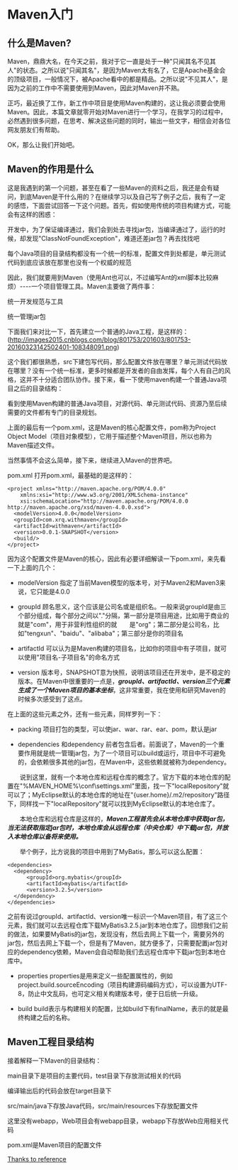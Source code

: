 # Maven入门

## 什么是Maven?
Maven，鼎鼎大名，在今天之前，我对于它一直是处于一种"只闻其名不见其人"的状态。之所以说"只闻其名"，是因为Maven太有名了，它是Apache基金会的顶级项目，一般情况下，被Apache看中的都是精品。之所以说"不见其人"，是因为之前的工作中不需要使用到Maven，因此对Maven并不熟。

正巧，最近换了工作，新工作中项目是使用Maven构建的，这让我必须要会使用Maven。因此，本篇文章就零开始对Maven进行一个学习，在我学习的过程中，必然遇到很多问题，在思考、解决这些问题的同时，输出一些文字，相信会对各位网友朋友们有帮助。

OK，那么让我们开始吧。

## Maven的作用是什么

这是我遇到的第一个问题，甚至在看了一些Maven的资料之后，我还是会有疑问，到底Maven是干什么用的？在继续学习以及自己写了例子之后，我有了一定的感悟，下面尝试回答一下这个问题。首先，假如使用传统的项目构建方式，可能会有这样的困惑：

开发中，为了保证编译通过，我们会到处去寻找jar包，当编译通过了，运行的时候，却发现"ClassNotFoundException"，难道还差jar包？再去找找吧

每个Java项目的目录结构都没有一个统一的标准，配置文件到处都是，单元测试代码到底应该放在那里也没有一个权威的规范

因此，我们就要用到Maven（使用Ant也可以，不过编写Ant的xml脚本比较麻烦）----一个项目管理工具。Maven主要做了两件事：

统一开发规范与工具

统一管理jar包

下面我们来对比一下，首先建立一个普通的Java工程，是这样的：
(http://images2015.cnblogs.com/blog/801753/201603/801753-20160323142502401-108348091.png)

这个我们都很熟悉，src下建包写代码，那么配置文件放在哪里？单元测试代码放在哪里？没有一个统一标准，更多时候都是开发者的自由发挥，每个人有自己的风格，这并不十分适合团队协作。接下来，看一下使用maven构建一个普通Java项目之后的目录结构：


看到使用Maven构建的普通Java项目，对源代码、单元测试代码、资源乃至后续需要的文件都有专门的目录规划。

上面的最后有一个pom.xml，这是Maven的核心配置文件，pom称为Project Object Model（项目对象模型），它用于描述整个Maven项目，所以也称为Maven描述文件。

当然事情不会这么简单，接下来，继续进入Maven的世界吧。

pom.xml
打开pom.xml，最基础的是这样的：
```
<project xmlns="http://maven.apache.org/POM/4.0.0" 
    xmlns:xsi="http://www.w3.org/2001/XMLSchema-instance" 
    xsi:schemaLocation="http://maven.apache.org/POM/4.0.0 http://maven.apache.org/xsd/maven-4.0.0.xsd">     
  <modelVersion>4.0.0</modelVersion>
  <groupId>com.xrq.withmaven</groupId>
  <artifactId>withmaven</artifactId>
  <version>0.0.1-SNAPSHOT</version>
  <build/>
</project>
```
因为这个配置文件是Maven的核心，因此有必要详细解读一下pom.xml，来先看一下上面的几个：

- modelVersion
  指定了当前Maven模型的版本号，对于Maven2和Maven3来说，它只能是4.0.0
  
- groupId
  顾名思义，这个应该是公司名或是组织名。一般来说groupId是由三个部分组成，每个部分之间以"."分隔，第一部分是项目用途，比如用于商业的就是"com"，用于非营利性组织的就　　是"org"；第二部分是公司名，比如"tengxun"、"baidu"、"alibaba"；第三部分是你的项目名
  
- artifactId
  可以认为是Maven构建的项目名，比如你的项目中有子项目，就可以使用"项目名-子项目名"的命名方式
  
- version
  版本号，SNAPSHOT意为快照，说明该项目还在开发中，是不稳定的版本。在Maven中很重要的一点是，***groupId、artifactId、version三个元素生成了一个Maven项目的基本坐标***，这非常重要，我在使用和研究Maven的时候多次感受到了这点。

在上面的这些元素之外，还有一些元素，同样罗列一下：

- packing
  项目打包的类型，可以使jar、war、rar、ear、pom，默认是jar
  
- dependencies 和dependency
  前者包含后者。前面说了，Maven的一个重要作用就是统一管理jar包，为了一个项目可以build或运行，项目中不可避免的，会依赖很多其他的jar包，在Maven中，这些依赖就被称为dependency。

　　说到这里，就有一个本地仓库和远程仓库的概念了。官方下载的本地仓库的配置在"%MAVEN_HOME%\conf\settings.xml"里面，找一下"localRepository"就可以了；MyEclipse默认的本地仓库的地址在"{user.home}/.m2/repository"路径下，同样找一下"localRepository"就可以找到MyEclipse默认的本地仓库了。

　　本地仓库和远程仓库是这样的，***Maven工程首先会从本地仓库中获取jar包，当无法获取指定jar包时，本地仓库会从远程仓库（中央仓库）中下载jar包，并放入本地仓库以备将来使用。***

　　举个例子，比方说我的项目中用到了MyBatis，那么可以这么配置：
  ```
  <dependencies>
    <dependency>
        <groupId>org.mybatis</groupId>
        <artifactId>mybatis</artifactId>
        <version>3.2.5</version>
    </dependency>
</dependencies>
```
之前有说过groupId、artifactId、version唯一标识一个Maven项目，有了这三个元素，我们就可以去远程仓库下载MyBatis3.2.5.jar到本地仓库了。回想我们之前的做法，如果要MyBatis的jar包，发现没有，然后去网上下载一个，需要另外的jar包，然后去网上下载一个，但是有了Maven，就方便多了，只需要配置jar包对应的dependency依赖，Maven会自动帮助我们去远程仓库中下载jar包到本地仓库中。

- properties
  properties是用来定义一些配置属性的，例如project.build.sourceEncoding（项目构建源码编码方式），可以设置为UTF-8，防止中文乱码，也可定义相关构建版本号，便于日后统一升级。
  
- build
  build表示与构建相关的配置，比如build下有finalName，表示的就是最终构建之后的名称。
  
## Maven工程目录结构
接着解释一下Maven的目录结构：

main目录下是项目的主要代码，test目录下存放测试相关的代码

编译输出后的代码会放在target目录下

src/main/java下存放Java代码，src/main/resources下存放配置文件

这里没有webapp，Web项目会有webapp目录，webapp下存放Web应用相关代码

pom.xml是Maven项目的配置文件


[Thanks to reference](http://www.lai18.com/content/10982773.html)
